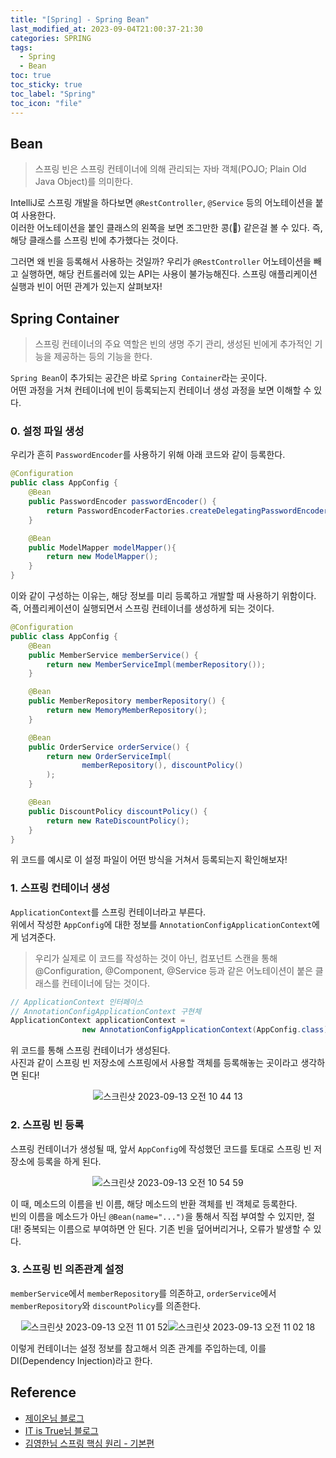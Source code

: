 ```yaml
---
title: "[Spring] - Spring Bean"
last_modified_at: 2023-09-04T21:00:37-21:30
categories: SPRING
tags:
  - Spring
  - Bean
toc: true
toc_sticky: true
toc_label: "Spring"
toc_icon: "file"
---
```


## Bean

> 스프링 빈은 스프링 컨테이너에 의해 관리되는 자바 객체(POJO; Plain Old Java Object)를 의미한다.

IntelliJ로 스프링 개발을 하다보면 `@RestController`, `@Service` 등의 어노테이션을 붙여 사용한다.  
이러한 어노테이션을 붙인 클래스의 왼쪽을 보면 조그만한 콩(🫘) 같은걸 볼 수 있다. 즉, 해당 클래스를 스프링 빈에 추가했다는 것이다.

그러면 왜 빈을 등록해서 사용하는 것일까? 우리가 `@RestController` 어노테이션을 빼고 실행하면, 해당 컨트롤러에 있는 API는 사용이 불가능해진다. 스프링 애플리케이션 실행과 빈이 어떤 관계가 있는지 살펴보자!

## Spring Container

> 스프링 컨테이너의 주요 역할은 빈의 생명 주기 관리, 생성된 빈에게 추가적인 기능을 제공하는 등의 기능을 한다.

`Spring Bean`이 추가되는 공간은 바로 `Spring Container`라는 곳이다.  
어떤 과정을 거쳐 컨테이너에 빈이 등록되는지 컨테이너 생성 과정을 보면 이해할 수 있다.

### 0. 설정 파일 생성

우리가 흔히 `PasswordEncoder`를 사용하기 위해 아래 코드와 같이 등록한다.

```java
@Configuration
public class AppConfig {
    @Bean
    public PasswordEncoder passwordEncoder() {
        return PasswordEncoderFactories.createDelegatingPasswordEncoder();
    }

    @Bean
    public ModelMapper modelMapper(){
        return new ModelMapper();
    }
}
```

이와 같이 구성하는 이유는, 해당 정보를 미리 등록하고 개발할 때 사용하기 위함이다. 즉, 어플리케이션이 실행되면서 스프링 컨테이너를 생성하게 되는 것이다.

```java
@Configuration
public class AppConfig {
    @Bean
    public MemberService memberService() {
        return new MemberServiceImpl(memberRepository());
    }

    @Bean
    public MemberRepository memberRepository() {
        return new MemoryMemberRepository();
    }

    @Bean
    public OrderService orderService() {
        return new OrderServiceImpl(
                memberRepository(), discountPolicy()
        );
    }

    @Bean
    public DiscountPolicy discountPolicy() {
        return new RateDiscountPolicy();
    }
}
```

위 코드를 예시로 이 설정 파일이 어떤 방식을 거쳐서 등록되는지 확인해보자!

### 1. 스프링 컨테이너 생성

`ApplicationContext`를 스프링 컨테이너라고 부른다.  
위에서 작성한 `AppConfig`에 대한 정보를 `AnnotationConfigApplicationContext`에게 넘겨준다.

> 우리가 실제로 이 코드를 작성하는 것이 아닌, 컴포넌트 스캔을 통해 @Configuration, @Component, @Service 등과 같은 어노테이션이 붙은 클래스를 컨테이너에 담는 것이다.

```java
// ApplicationContext 인터페이스
// AnnotationConfigApplicationContext 구현체
ApplicationContext applicationContext = 
                new AnnotationConfigApplicationContext(AppConfig.class);
```

위 코드를 통해 스프링 컨테이너가 생성된다.  
사진과 같이 스프링 빈 저장소에 스프링에서 사용할 객체를 등록해놓는 곳이라고 생각하면 된다!

<center>

![스크린샷 2023-09-13 오전 10 44 13](https://github.com/Jwhyee/Jwhyee.github.io/assets/82663161/831e3b52-2119-4e93-8b9c-f294f4639761)

</center>


### 2. 스프링 빈 등록

스프링 컨테이너가 생성될 때, 앞서 `AppConfig`에 작성했던 코드를 토대로 스프링 빈 저장소에 등록을 하게 된다.

<center>

![스크린샷 2023-09-13 오전 10 54 59](https://github.com/Jwhyee/Jwhyee.github.io/assets/82663161/3ce02815-6261-40e0-b57f-ab032023bb20)

</center>

이 때, 메소드의 이름을 빈 이름, 해당 메소드의 반환 객체를 빈 객체로 등록한다.  
빈의 이름을 메소드가 아닌 `@Bean(name="...")`을 통해서 직접 부여할 수 있지만, 절대! 중복되는 이름으로 부여하면 안 된다. 기존 빈을 덮어버리거나, 오류가 발생할 수 있다.

### 3. 스프링 빈 의존관계 설정

`memberService`에서 `memberRepository`를 의존하고, `orderService`에서 `memberRepository`와 `discountPolicy`를 의존한다.

<center>

![스크린샷 2023-09-13 오전 11 01 52](https://github.com/Jwhyee/Jwhyee.github.io/assets/82663161/75062b4a-febc-432b-973e-641c7c2ada47)![스크린샷 2023-09-13 오전 11 02 18](https://github.com/Jwhyee/Jwhyee.github.io/assets/82663161/695c6ad1-5ca0-4547-8177-05241747421e)

</center>

이렇게 컨테이너는 설정 정보를 참고해서 의존 관계를 주입하는데, 이를 DI(Dependency Injection)라고 한다.

## Reference

-   [제이온님 블로그](https://steady-coding.tistory.com/594)
-   [IT is True님 블로그](https://ittrue.tistory.com/211)
-   [김영한님 스프링 핵심 원리 - 기본편](https://www.inflearn.com/course/%EC%8A%A4%ED%94%84%EB%A7%81-%ED%95%B5%EC%8B%AC-%EC%9B%90%EB%A6%AC-%EA%B8%B0%EB%B3%B8%ED%8E%B8/dashboard)